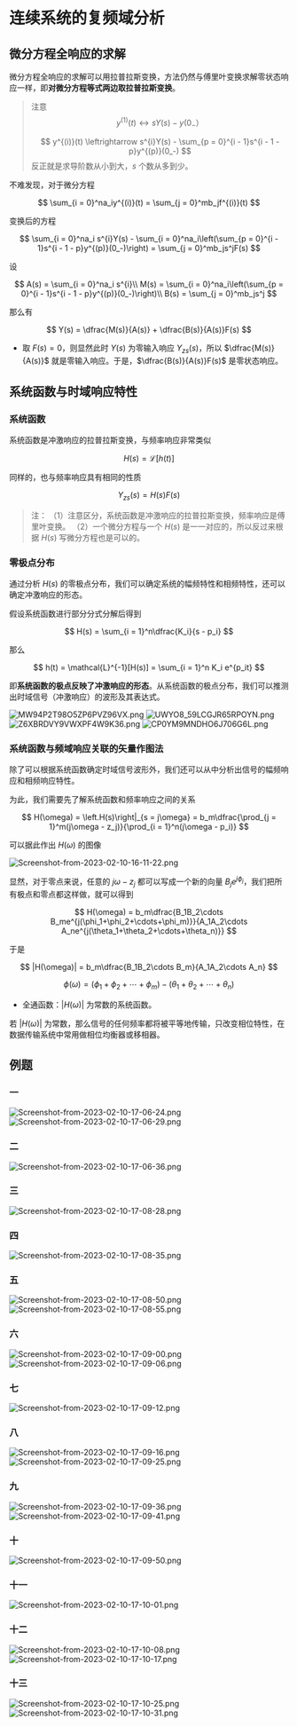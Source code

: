 # 连续系统的复频域分析

## 微分方程全响应的求解

微分方程全响应的求解可以用拉普拉斯变换，方法仍然与傅里叶变换求解零状态响应一样，即**对微分方程等式两边取拉普拉斯变换**。

> 注意
> $$
y^{(1)}(t) \leftrightarrow sY(s) - y(0_-）
$$
>
> $$
y^{(i)}(t) \leftrightarrow s^{i}Y(s) - \sum_{p = 0}^{i - 1}s^{i - 1 - p}y^{(p)}(0_-)
$$
> 反正就是求导阶数从小到大，$s$ 个数从多到少。

不难发现，对于微分方程

$$
\sum_{i = 0}^na_iy^{(i)}(t) = \sum_{j = 0}^mb_jf^{(i)}(t)
$$

变换后的方程

$$
\sum_{i = 0}^na_i s^{i}Y(s) - \sum_{i = 0}^na_i\left(\sum_{p = 0}^{i - 1}s^{i - 1 - p}y^{(p)}(0_-)\right) = \sum_{j = 0}^mb_js^jF(s)
$$

设

$$
A(s) = \sum_{i = 0}^na_i s^{i}\\
M(s) = \sum_{i = 0}^na_i\left(\sum_{p = 0}^{i - 1}s^{i - 1 - p}y^{(p)}(0_-)\right)\\
B(s) = \sum_{j = 0}^mb_js^j
$$

那么有

$$
Y(s) = \dfrac{M(s)}{A(s)} + \dfrac{B(s)}{A(s)}F(s)
$$

- 取 $F(s) = 0$，则显然此时 $Y(s)$ 为零输入响应 $Y_{zs}(s)$，所以 $\dfrac{M(s)}{A(s)}$ 就是零输入响应。于是，$\dfrac{B(s)}{A(s)}F(s)$ 是零状态响应。

## 系统函数与时域响应特性

### 系统函数

系统函数是冲激响应的拉普拉斯变换，与频率响应非常类似

$$
H(s) = \mathcal{L}[h(t)]
$$

同样的，也与频率响应具有相同的性质

$$
Y_{zs}(s) = H(s)F(s)
$$

> 注：
> （1）注意区分，系统函数是冲激响应的拉普拉斯变换，频率响应是傅里叶变换。
> （2）一个微分方程与一个 $H(s)$ 是一一对应的，所以反过来根据 $H(s)$ 写微分方程也是可以的。

### 零极点分布

通过分析 $H(s)$ 的零极点分布，我们可以确定系统的幅频特性和相频特性，还可以确定冲激响应的形态。

假设系统函数进行部分分式分解后得到

$$
H(s) = \sum_{i = 1}^n\dfrac{K_i}{s - p_i}
$$

那么

$$
h(t) = \mathcal{L}^{-1}[H(s)] = \sum_{i = 1}^n K_i e^{p_it}
$$

即**系统函数的极点反映了冲激响应的形态**。从系统函数的极点分布，我们可以推测出时域信号（冲激响应）的波形及其表达式。

![MW94P2T98O5ZP6PVZ96VX.png](http://image.tjzfile.xyz/images/2023/02/10/MW94P2T98O5ZP6PVZ96VX.png)
![UWYO8_59LCGJR65RPOYN.png](http://image.tjzfile.xyz/images/2023/02/10/UWYO8_59LCGJR65RPOYN.png)
![Z6XBRDVY9VWXPF4W9K36.png](http://image.tjzfile.xyz/images/2023/02/10/Z6XBRDVY9VWXPF4W9K36.png)
![CP0YM9MNDHO6J706G6L.png](http://image.tjzfile.xyz/images/2023/02/10/CP0YM9MNDHO6J706G6L.png)

### 系统函数与频域响应关联的矢量作图法

除了可以根据系统函数确定时域信号波形外，我们还可以从中分析出信号的幅频响应和相频响应特性。

为此，我们需要先了解系统函数和频率响应之间的关系

$$
H(\omega) = \left.H(s)\right|_{s = j\omega} = b_m\dfrac{\prod_{j = 1}^m(j\omega - z_j)}{\prod_{i = 1}^n(j\omega - p_i)}
$$

可以据此作出 $H(\omega)$ 的图像

![Screenshot-from-2023-02-10-16-11-22.png](http://image.tjzfile.xyz/images/2023/02/10/Screenshot-from-2023-02-10-16-11-22.png)

显然，对于零点来说，任意的 $j\omega - z_j$ 都可以写成一个新的向量 $B_je^{j\phi_j}$，我们把所有极点和零点都这样做，就可以得到

$$
H(\omega) = b_m\dfrac{B_1B_2\cdots B_me^{j(\phi_1+\phi_2+\cdots+\phi_m)}}{A_1A_2\cdots A_ne^{j(\theta_1+\theta_2+\cdots+\theta_n)}}
$$

于是

$$
|H(\omega)| = b_m\dfrac{B_1B_2\cdots B_m}{A_1A_2\cdots A_n}
$$

$$
\phi(\omega) = (\phi_1+\phi_2+\cdots+\phi_m) - (\theta_1+\theta_2+\cdots+\theta_n)
$$

- 全通函数：$|H(\omega)|$ 为常数的系统函数。

若 $|H(\omega)|$ 为常数，那么信号的任何频率都将被平等地传输，只改变相位特性，在数据传输系统中常用做相位均衡器或移相器。

## 例题

### 一

![Screenshot-from-2023-02-10-17-06-24.png](http://image.tjzfile.xyz/images/2023/02/10/Screenshot-from-2023-02-10-17-06-24.png)
![Screenshot-from-2023-02-10-17-06-29.png](http://image.tjzfile.xyz/images/2023/02/10/Screenshot-from-2023-02-10-17-06-29.png)

### 二

![Screenshot-from-2023-02-10-17-06-36.png](http://image.tjzfile.xyz/images/2023/02/10/Screenshot-from-2023-02-10-17-06-36.png)

### 三

![Screenshot-from-2023-02-10-17-08-28.png](http://image.tjzfile.xyz/images/2023/02/10/Screenshot-from-2023-02-10-17-08-28.png)

### 四

![Screenshot-from-2023-02-10-17-08-35.png](http://image.tjzfile.xyz/images/2023/02/10/Screenshot-from-2023-02-10-17-08-35.png)

### 五

![Screenshot-from-2023-02-10-17-08-50.png](http://image.tjzfile.xyz/images/2023/02/10/Screenshot-from-2023-02-10-17-08-50.png)
![Screenshot-from-2023-02-10-17-08-55.png](http://image.tjzfile.xyz/images/2023/02/10/Screenshot-from-2023-02-10-17-08-55.png)

### 六

![Screenshot-from-2023-02-10-17-09-00.png](http://image.tjzfile.xyz/images/2023/02/10/Screenshot-from-2023-02-10-17-09-00.png)
![Screenshot-from-2023-02-10-17-09-06.png](http://image.tjzfile.xyz/images/2023/02/10/Screenshot-from-2023-02-10-17-09-06.png)

### 七

![Screenshot-from-2023-02-10-17-09-12.png](http://image.tjzfile.xyz/images/2023/02/10/Screenshot-from-2023-02-10-17-09-12.png)

### 八

![Screenshot-from-2023-02-10-17-09-16.png](http://image.tjzfile.xyz/images/2023/02/10/Screenshot-from-2023-02-10-17-09-16.png)
![Screenshot-from-2023-02-10-17-09-25.png](http://image.tjzfile.xyz/images/2023/02/10/Screenshot-from-2023-02-10-17-09-25.png)

### 九

![Screenshot-from-2023-02-10-17-09-36.png](http://image.tjzfile.xyz/images/2023/02/10/Screenshot-from-2023-02-10-17-09-36.png)
![Screenshot-from-2023-02-10-17-09-41.png](http://image.tjzfile.xyz/images/2023/02/10/Screenshot-from-2023-02-10-17-09-41.png)

### 十

![Screenshot-from-2023-02-10-17-09-50.png](http://image.tjzfile.xyz/images/2023/02/10/Screenshot-from-2023-02-10-17-09-50.png)

### 十一

![Screenshot-from-2023-02-10-17-10-01.png](http://image.tjzfile.xyz/images/2023/02/10/Screenshot-from-2023-02-10-17-10-01.png)

### 十二

![Screenshot-from-2023-02-10-17-10-08.png](http://image.tjzfile.xyz/images/2023/02/10/Screenshot-from-2023-02-10-17-10-08.png)
![Screenshot-from-2023-02-10-17-10-17.png](http://image.tjzfile.xyz/images/2023/02/10/Screenshot-from-2023-02-10-17-10-17.png)

### 十三

![Screenshot-from-2023-02-10-17-10-25.png](http://image.tjzfile.xyz/images/2023/02/10/Screenshot-from-2023-02-10-17-10-25.png)
![Screenshot-from-2023-02-10-17-10-31.png](http://image.tjzfile.xyz/images/2023/02/10/Screenshot-from-2023-02-10-17-10-31.png)